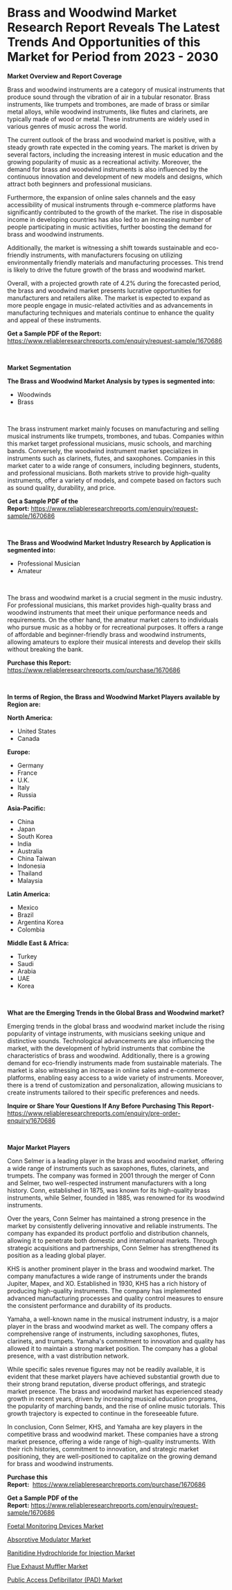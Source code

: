 <p><h1>Brass and Woodwind Market Research Report Reveals The Latest Trends And Opportunities of this Market for Period from 2023 - 2030</h1></p><p><strong>Market Overview and Report Coverage</strong></p>
<p><p>Brass and woodwind instruments are a category of musical instruments that produce sound through the vibration of air in a tubular resonator. Brass instruments, like trumpets and trombones, are made of brass or similar metal alloys, while woodwind instruments, like flutes and clarinets, are typically made of wood or metal. These instruments are widely used in various genres of music across the world.</p><p>The current outlook of the brass and woodwind market is positive, with a steady growth rate expected in the coming years. The market is driven by several factors, including the increasing interest in music education and the growing popularity of music as a recreational activity. Moreover, the demand for brass and woodwind instruments is also influenced by the continuous innovation and development of new models and designs, which attract both beginners and professional musicians.</p><p>Furthermore, the expansion of online sales channels and the easy accessibility of musical instruments through e-commerce platforms have significantly contributed to the growth of the market. The rise in disposable income in developing countries has also led to an increasing number of people participating in music activities, further boosting the demand for brass and woodwind instruments.</p><p>Additionally, the market is witnessing a shift towards sustainable and eco-friendly instruments, with manufacturers focusing on utilizing environmentally friendly materials and manufacturing processes. This trend is likely to drive the future growth of the brass and woodwind market.</p><p>Overall, with a projected growth rate of 4.2% during the forecasted period, the brass and woodwind market presents lucrative opportunities for manufacturers and retailers alike. The market is expected to expand as more people engage in music-related activities and as advancements in manufacturing techniques and materials continue to enhance the quality and appeal of these instruments.</p></p>
<p><strong>Get a Sample PDF of the Report:</strong> <a href="https://www.reliableresearchreports.com/enquiry/request-sample/1670686">https://www.reliableresearchreports.com/enquiry/request-sample/1670686</a></p>
<p>&nbsp;</p>
<p><strong>Market Segmentation</strong></p>
<p><strong>The Brass and Woodwind Market Analysis by types is segmented into:</strong></p>
<p><ul><li>Woodwinds</li><li>Brass</li></ul></p>
<p>&nbsp;</p>
<p><p>The brass instrument market mainly focuses on manufacturing and selling musical instruments like trumpets, trombones, and tubas. Companies within this market target professional musicians, music schools, and marching bands. Conversely, the woodwind instrument market specializes in instruments such as clarinets, flutes, and saxophones. Companies in this market cater to a wide range of consumers, including beginners, students, and professional musicians. Both markets strive to provide high-quality instruments, offer a variety of models, and compete based on factors such as sound quality, durability, and price.</p></p>
<p><strong>Get a Sample PDF of the Report:</strong>&nbsp;<a href="https://www.reliableresearchreports.com/enquiry/request-sample/1670686">https://www.reliableresearchreports.com/enquiry/request-sample/1670686</a></p>
<p>&nbsp;</p>
<p><strong>The Brass and Woodwind Market Industry Research by Application is segmented into:</strong></p>
<p><ul><li>Professional Musician</li><li>Amateur</li></ul></p>
<p>&nbsp;</p>
<p><p>The brass and woodwind market is a crucial segment in the music industry. For professional musicians, this market provides high-quality brass and woodwind instruments that meet their unique performance needs and requirements. On the other hand, the amateur market caters to individuals who pursue music as a hobby or for recreational purposes. It offers a range of affordable and beginner-friendly brass and woodwind instruments, allowing amateurs to explore their musical interests and develop their skills without breaking the bank.</p></p>
<p><strong>Purchase this Report:</strong>&nbsp; <a href="https://www.reliableresearchreports.com/purchase/1670686">https://www.reliableresearchreports.com/purchase/1670686</a></p>
<p>&nbsp;</p>
<p><strong>In terms of Region, the Brass and Woodwind Market Players available by Region are:</strong></p>
<p>
    <p> <strong> North America: </strong>
        <ul>
            <li>United States</li>
            <li>Canada</li>
        </ul>
        </p> 
    <p> <strong> Europe: </strong>
        <ul>
            <li>Germany</li>
            <li>France</li>
            <li>U.K.</li>
            <li>Italy</li>
            <li>Russia</li>
        </ul>
        </p> 
    <p> <strong> Asia-Pacific: </strong>
        <ul>
            <li>China</li>
            <li>Japan</li>
            <li>South Korea</li>
            <li>India</li>
            <li>Australia</li>
            <li>China Taiwan</li>
            <li>Indonesia</li>
            <li>Thailand</li>
            <li>Malaysia</li>
        </ul>
        </p> 
    <p> <strong> Latin America: </strong>
        <ul>
            <li>Mexico</li>
            <li>Brazil</li>
            <li>Argentina Korea</li>
            <li>Colombia</li>
        </ul>
        </p> 
    <p> <strong> Middle East & Africa: </strong>
        <ul>
            <li>Turkey</li>
            <li>Saudi</li>
            <li>Arabia</li>
            <li>UAE</li>
            <li>Korea</li>
        </ul>
    </p>
    </p>
<p>&nbsp;</p>
<p><strong>What are the Emerging Trends in the Global Brass and Woodwind market?</strong></p>
<p><p>Emerging trends in the global brass and woodwind market include the rising popularity of vintage instruments, with musicians seeking unique and distinctive sounds. Technological advancements are also influencing the market, with the development of hybrid instruments that combine the characteristics of brass and woodwind. Additionally, there is a growing demand for eco-friendly instruments made from sustainable materials. The market is also witnessing an increase in online sales and e-commerce platforms, enabling easy access to a wide variety of instruments. Moreover, there is a trend of customization and personalization, allowing musicians to create instruments tailored to their specific preferences and needs.</p></p>
<p><strong>Inquire or Share Your Questions If Any Before Purchasing This Report</strong>- <a href="https://www.reliableresearchreports.com/enquiry/pre-order-enquiry/1670686">https://www.reliableresearchreports.com/enquiry/pre-order-enquiry/1670686</a></p>
<p>&nbsp;</p>
<p><strong>Major Market Players</strong></p>
<p><p>Conn Selmer is a leading player in the brass and woodwind market, offering a wide range of instruments such as saxophones, flutes, clarinets, and trumpets. The company was formed in 2001 through the merger of Conn and Selmer, two well-respected instrument manufacturers with a long history. Conn, established in 1875, was known for its high-quality brass instruments, while Selmer, founded in 1885, was renowned for its woodwind instruments.</p><p>Over the years, Conn Selmer has maintained a strong presence in the market by consistently delivering innovative and reliable instruments. The company has expanded its product portfolio and distribution channels, allowing it to penetrate both domestic and international markets. Through strategic acquisitions and partnerships, Conn Selmer has strengthened its position as a leading global player.</p><p>KHS is another prominent player in the brass and woodwind market. The company manufactures a wide range of instruments under the brands Jupiter, Mapex, and XO. Established in 1930, KHS has a rich history of producing high-quality instruments. The company has implemented advanced manufacturing processes and quality control measures to ensure the consistent performance and durability of its products.</p><p>Yamaha, a well-known name in the musical instrument industry, is a major player in the brass and woodwind market as well. The company offers a comprehensive range of instruments, including saxophones, flutes, clarinets, and trumpets. Yamaha's commitment to innovation and quality has allowed it to maintain a strong market position. The company has a global presence, with a vast distribution network.</p><p>While specific sales revenue figures may not be readily available, it is evident that these market players have achieved substantial growth due to their strong brand reputation, diverse product offerings, and strategic market presence. The brass and woodwind market has experienced steady growth in recent years, driven by increasing musical education programs, the popularity of marching bands, and the rise of online music tutorials. This growth trajectory is expected to continue in the foreseeable future.</p><p>In conclusion, Conn Selmer, KHS, and Yamaha are key players in the competitive brass and woodwind market. These companies have a strong market presence, offering a wide range of high-quality instruments. With their rich histories, commitment to innovation, and strategic market positioning, they are well-positioned to capitalize on the growing demand for brass and woodwind instruments.</p></p>
<p><strong>Purchase this Report:</strong>&nbsp;&nbsp;<a href="https://www.reliableresearchreports.com/purchase/1670686">https://www.reliableresearchreports.com/purchase/1670686</a></p>
<p></p>
<p><strong>Get a Sample PDF of the Report:</strong>&nbsp;<a href="https://www.reliableresearchreports.com/enquiry/request-sample/1670686">https://www.reliableresearchreports.com/enquiry/request-sample/1670686</a></p>
<p><p><a href="https://medium.com/@jessicaelliott65/foetal-monitoring-devices-market-analysis-and-sze-forecasted-for-period-from-2023-to-2030-9379bf612060">Foetal Monitoring Devices Market</a></p><p><a href="https://medium.com/@anamariaagolli86/absorptive-modulator-market-size-cagr-trends-2024-2030-43143db6534a">Absorptive Modulator Market</a></p><p><a href="https://www.linkedin.com/pulse/ranitidine-hydrochloride-injection-market-insights/">Ranitidine Hydrochloride for Injection Market</a></p><p><a href="https://www.linkedin.com/pulse/flue-exhaust-muffler-market-share-amp-new-trends-analysis-report/">Flue Exhaust Muffler Market</a></p><p><a href="https://www.linkedin.com/pulse/public-access-defibrillator-pad-market-size-2023-2030/">Public Access Defibrillator (PAD) Market</a></p></p>